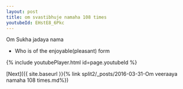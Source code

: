 ```yaml
---
layout: post
title: om svastibhuje namaha 108 times
youtubeId: EHstE8_6Pkc
---
```

 
 
Om Sukha jadaya nama 
 
 -  Who is of the enjoyable(pleasant) form 
 
  
 
  
 
 
 
 
 
 


{% include youtubePlayer.html id=page.youtubeId %}
 
[Next]({{ site.baseurl }}{% link  split2/_posts/2016-03-31-Om veeraaya namaha 108 times.md%})
 
